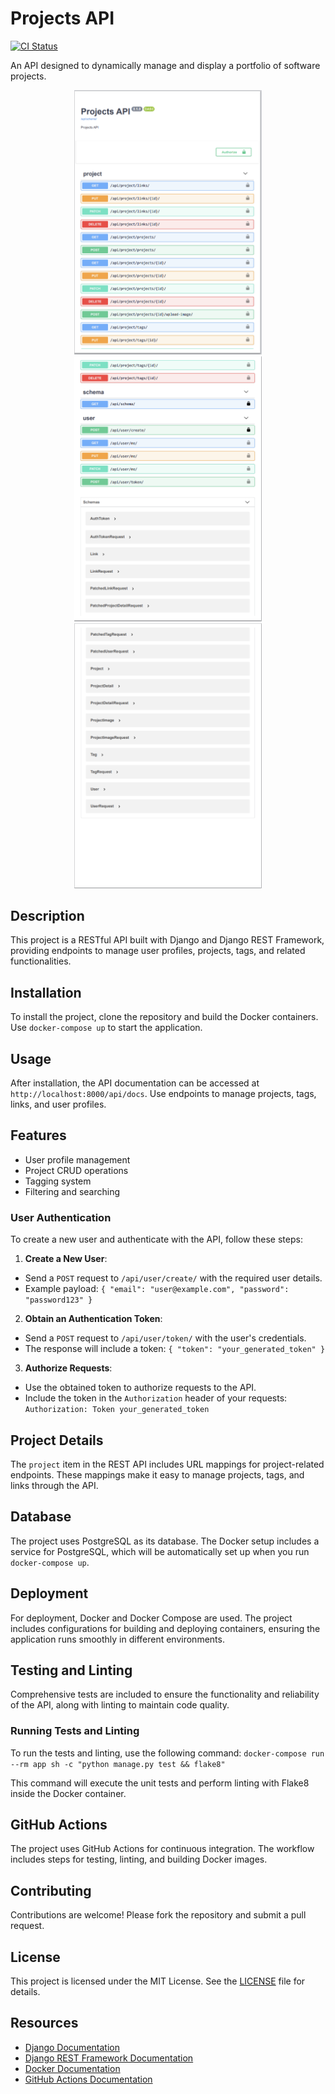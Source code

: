# Projects API

[![CI Status](https://github.com/nkordis/projects-api/actions/workflows/main.yml/badge.svg)](https://github.com/nkordis/projects-api/actions)

An API designed to dynamically manage and display a portfolio of software projects.

<p align="center">
  <img src="docs/images/projects-api-1.png" alt="projects-api-1" width="300"/>
  <img src="docs/images/projects-api-2.png" alt="projects-api-2" width="300"/>
  <img src="docs/images/projects-api-3.png" alt="projects-api-3" width="300"/>
</p>

## Description

This project is a RESTful API built with Django and Django REST Framework, providing endpoints to manage user profiles, projects, tags, and related functionalities.

## Installation

To install the project, clone the repository and build the Docker containers. Use `docker-compose up` to start the application.

## Usage

After installation, the API documentation can be accessed at `http://localhost:8000/api/docs`. Use endpoints to manage projects, tags, links, and user profiles.

## Features

-   User profile management
-   Project CRUD operations
-   Tagging system
-   Filtering and searching

### User Authentication

To create a new user and authenticate with the API, follow these steps:

1.  **Create a New User**:

   -   Send a `POST` request to `/api/user/create/` with the required user details.
   -   Example payload:
    ``
    {
  "email": "user@example.com",
  "password": "password123"
	}
  ``

2. **Obtain an Authentication Token**:

-   Send a `POST` request to `/api/user/token/` with the user's credentials.
-   The response will include a token:
 ``
 {
  "token": "your_generated_token"
}
``

3. **Authorize Requests**:

-   Use the obtained token to authorize requests to the API.
-   Include the token in the `Authorization` header of your requests:
``
Authorization: Token your_generated_token
``

## Project Details

The `project` item in the REST API includes URL mappings for project-related endpoints. These mappings make it easy to manage projects, tags, and links through the API.

##   Database

The project uses PostgreSQL as its database. The Docker setup includes a service for PostgreSQL, which will be automatically set up when you run `docker-compose up`.

## Deployment

For deployment, Docker and Docker Compose are used. The project includes configurations for building and deploying containers, ensuring the application runs smoothly in different environments.

## Testing and Linting

Comprehensive tests are included to ensure the functionality and reliability of the API, along with linting to maintain code quality.

### Running Tests and Linting

To run the tests and linting, use the following command:
``
docker-compose run --rm app sh -c "python manage.py test && flake8"
``

This command will execute the unit tests and perform linting with Flake8 inside the Docker container.

## GitHub Actions

The project uses GitHub Actions for continuous integration. The workflow includes steps for testing, linting, and building Docker images.

## Contributing

Contributions are welcome! Please fork the repository and submit a pull request.

## License

This project is licensed under the MIT License. See the [LICENSE](LICENSE) file for details.


## Resources

-   [Django Documentation](https://docs.djangoproject.com/)
-   [Django REST Framework Documentation](https://www.django-rest-framework.org/)
-   [Docker Documentation](https://docs.docker.com/)
-   [GitHub Actions Documentation](https://docs.github.com/en/actions)

